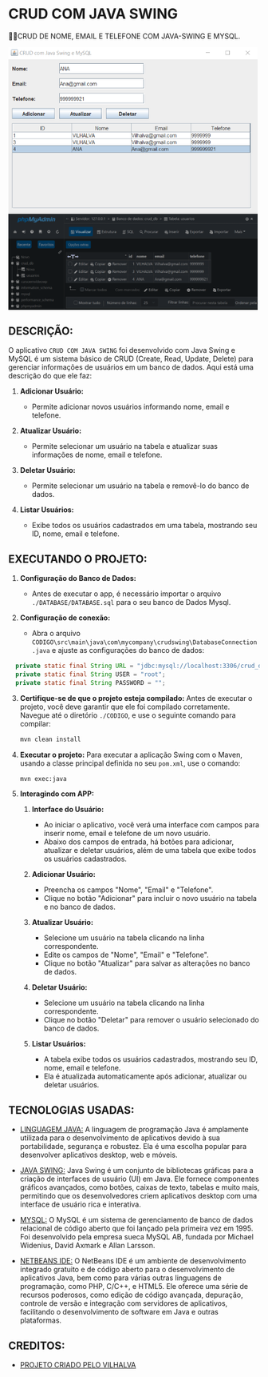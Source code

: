 # CRUD COM JAVA SWING
👨‍🏫CRUD DE NOME, EMAIL E TELEFONE COM JAVA-SWING E MYSQL.

<img src="./IMAGENS/FOTO_1.png" align="center" width="500"> <br>
<img src="./IMAGENS/FOTO_2.png" align="center" width="500"> <br>

## DESCRIÇÃO:
O aplicativo `CRUD COM JAVA SWING` foi desenvolvido com Java Swing e MySQL é um sistema básico de CRUD (Create, Read, Update, Delete) para gerenciar informações de usuários em um banco de dados. Aqui está uma descrição do que ele faz:

1. **Adicionar Usuário:**
   - Permite adicionar novos usuários informando nome, email e telefone.

2. **Atualizar Usuário:**
   - Permite selecionar um usuário na tabela e atualizar suas informações de nome, email e telefone.

3. **Deletar Usuário:**
   - Permite selecionar um usuário na tabela e removê-lo do banco de dados.

4. **Listar Usuários:**
   - Exibe todos os usuários cadastrados em uma tabela, mostrando seu ID, nome, email e telefone.

## EXECUTANDO O PROJETO:
1. **Configuração do Banco de Dados:**
   - Antes de executar o app, é necessário importar o arquivo `./DATABASE/DATABASE.sql` para o seu banco de Dados Mysql.

2. **Configuração de conexão:**
   - Abra o arquivo `CODIGO\src\main\java\com\mycompany\crudswing\DatabaseConnection.java` e ajuste as configurações do banco de dados:

  ```java
    private static final String URL = "jdbc:mysql://localhost:3306/crud_db";
    private static final String USER = "root";
    private static final String PASSWORD = "";
  ```

3. **Certifique-se de que o projeto esteja compilado:**
   Antes de executar o projeto, você deve garantir que ele foi compilado corretamente. Navegue até o diretório `./CODIGO`, e use o seguinte comando para compilar:

   ```bash
   mvn clean install
   ```

4. **Executar o projeto:**
   Para executar a aplicação Swing com o Maven, usando a classe principal definida no seu `pom.xml`, use o comando:

   ```bash
   mvn exec:java
   ```

5. **Interagindo com APP:**
   1. **Interface do Usuário:**
      - Ao iniciar o aplicativo, você verá uma interface com campos para inserir nome, email e telefone de um novo usuário.
      - Abaixo dos campos de entrada, há botões para adicionar, atualizar e deletar usuários, além de uma tabela que exibe todos os usuários cadastrados.

   2. **Adicionar Usuário:**
      - Preencha os campos "Nome", "Email" e "Telefone".
      - Clique no botão "Adicionar" para incluir o novo usuário na tabela e no banco de dados.

   3. **Atualizar Usuário:**
      - Selecione um usuário na tabela clicando na linha correspondente.
      - Edite os campos de "Nome", "Email" e "Telefone".
      - Clique no botão "Atualizar" para salvar as alterações no banco de dados.

   4. **Deletar Usuário:**
      - Selecione um usuário na tabela clicando na linha correspondente.
      - Clique no botão "Deletar" para remover o usuário selecionado do banco de dados.

   5. **Listar Usuários:**
      - A tabela exibe todos os usuários cadastrados, mostrando seu ID, nome, email e telefone.
      - Ela é atualizada automaticamente após adicionar, atualizar ou deletar usuários.

## TECNOLOGIAS USADAS:
- [LINGUAGEM JAVA:](https://github.com/VILHALVA/CURSO-DE-JAVA) A linguagem de programação Java é amplamente utilizada para o desenvolvimento de aplicativos devido à sua portabilidade, segurança e robustez. Ela é uma escolha popular para desenvolver aplicativos desktop, web e móveis.

- [JAVA SWING:](https://github.com/VILHALVA/CURSO-DE-JAVA-SWING) Java Swing é um conjunto de bibliotecas gráficas para a criação de interfaces de usuário (UI) em Java. Ele fornece componentes gráficos avançados, como botões, caixas de texto, tabelas e muito mais, permitindo que os desenvolvedores criem aplicativos desktop com uma interface de usuário rica e interativa.

- [MYSQL:](https://github.com/VILHALVA/CURSO-DE-MYSQL) O MySQL é um sistema de gerenciamento de banco de dados relacional de código aberto que foi lançado pela primeira vez em 1995. Foi desenvolvido pela empresa sueca MySQL AB, fundada por Michael Widenius, David Axmark e Allan Larsson.

- [NETBEANS IDE:](https://netbeans.apache.org/download/index.html) O NetBeans IDE é um ambiente de desenvolvimento integrado gratuito e de código aberto para o desenvolvimento de aplicativos Java, bem como para várias outras linguagens de programação, como PHP, C/C++, e HTML5. Ele oferece uma série de recursos poderosos, como edição de código avançada, depuração, controle de versão e integração com servidores de aplicativos, facilitando o desenvolvimento de software em Java e outras plataformas.

## CREDITOS:
- [PROJETO CRIADO PELO VILHALVA](https://github.com/VILHALVA)


